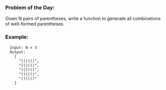 ### Problem of the Day:
Given N pairs of parentheses, write a function to generate all combinations of well-formed parentheses.

### Example:
```text
  Input: N = 3
  Output:
    [
      "((()))",
      "(()())",
      "(())()",
      "()(())",
      "()()()"
    ]
```
